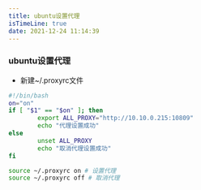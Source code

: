 ```yaml
---
title: ubuntu设置代理
isTimeLine: true
date: 2021-12-24 11:14:39
---
```


### ubuntu设置代理
- 新建~/.proxyrc文件

```sh
#!/bin/bash
on="on"
if [ "$1" == "$on" ]; then
        export ALL_PROXY="http://10.10.0.215:10809"
        echo "代理设置成功"
else
        unset ALL_PROXY
        echo "取消代理设置成功"
fi
```


```sh
source ~/.proxyrc on # 设置代理
source ~/.proxyrc off # 取消代理
```
